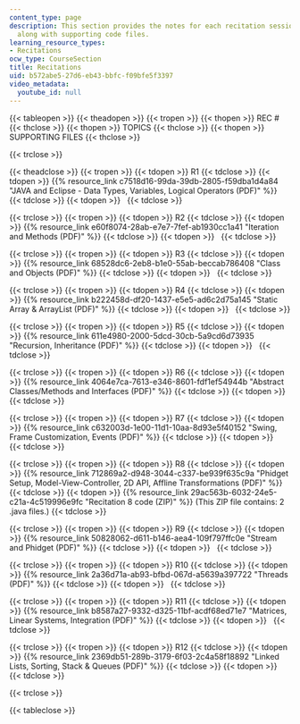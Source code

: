 ```yaml
---
content_type: page
description: This section provides the notes for each recitation session of the course
  along with supporting code files.
learning_resource_types:
- Recitations
ocw_type: CourseSection
title: Recitations
uid: b572abe5-27d6-eb43-bbfc-f09bfe5f3397
video_metadata:
  youtube_id: null
---
```


{{< tableopen >}}
{{< theadopen >}}
{{< tropen >}}
{{< thopen >}}
REC #
{{< thclose >}}
{{< thopen >}}
TOPICS
{{< thclose >}}
{{< thopen >}}
SUPPORTING FILES
{{< thclose >}}

{{< trclose >}}

{{< theadclose >}}
{{< tropen >}}
{{< tdopen >}}
R1
{{< tdclose >}}
{{< tdopen >}}
{{% resource_link c7518d16-99da-39db-2805-f59dba1d4a84 "JAVA and Eclipse - Data Types, Variables, Logical Operators (PDF)" %}}
{{< tdclose >}}
{{< tdopen >}}
 
{{< tdclose >}}

{{< trclose >}}
{{< tropen >}}
{{< tdopen >}}
R2
{{< tdclose >}}
{{< tdopen >}}
{{% resource_link e60f8074-28ab-e7e7-7fef-ab1930cc1a41 "Iteration and Methods (PDF)" %}}
{{< tdclose >}}
{{< tdopen >}}
 
{{< tdclose >}}

{{< trclose >}}
{{< tropen >}}
{{< tdopen >}}
R3
{{< tdclose >}}
{{< tdopen >}}
{{% resource_link 68528dc6-2eb8-b1e0-55ab-beccab786408 "Class and Objects (PDF)" %}}
{{< tdclose >}}
{{< tdopen >}}
 
{{< tdclose >}}

{{< trclose >}}
{{< tropen >}}
{{< tdopen >}}
R4
{{< tdclose >}}
{{< tdopen >}}
{{% resource_link b222458d-df20-1437-e5e5-ad6c2d75a145 "Static Array & ArrayList (PDF)" %}}
{{< tdclose >}}
{{< tdopen >}}
 
{{< tdclose >}}

{{< trclose >}}
{{< tropen >}}
{{< tdopen >}}
R5
{{< tdclose >}}
{{< tdopen >}}
{{% resource_link 611e4980-2000-5dcd-30cb-5a9cd6d73935 "Recursion, Inheritance (PDF)" %}}
{{< tdclose >}}
{{< tdopen >}}
 
{{< tdclose >}}

{{< trclose >}}
{{< tropen >}}
{{< tdopen >}}
R6
{{< tdclose >}}
{{< tdopen >}}
{{% resource_link 4064e7ca-7613-e346-8601-fdf1ef54944b "Abstract Classes/Methods and Interfaces (PDF)" %}}
{{< tdclose >}}
{{< tdopen >}}
 
{{< tdclose >}}

{{< trclose >}}
{{< tropen >}}
{{< tdopen >}}
R7
{{< tdclose >}}
{{< tdopen >}}
{{% resource_link c632003d-1e00-11d1-10aa-8d93e5f40152 "Swing, Frame Customization, Events (PDF)" %}}
{{< tdclose >}}
{{< tdopen >}}
 
{{< tdclose >}}

{{< trclose >}}
{{< tropen >}}
{{< tdopen >}}
R8
{{< tdclose >}}
{{< tdopen >}}
{{% resource_link 712869a2-d948-3044-c337-be939f635c9a "Phidget Setup, Model-View-Controller, 2D API, Affline Transformations (PDF)" %}}
{{< tdclose >}}
{{< tdopen >}}
{{% resource_link 29ac563b-6032-24e5-c21a-4c519996e9fc "Recitation 8 code (ZIP)" %}} (This ZIP file contains: 2 .java files.)
{{< tdclose >}}

{{< trclose >}}
{{< tropen >}}
{{< tdopen >}}
R9
{{< tdclose >}}
{{< tdopen >}}
{{% resource_link 50828062-d611-b146-aea4-109f797ffc0e "Stream and Phidget (PDF)" %}}
{{< tdclose >}}
{{< tdopen >}}
 
{{< tdclose >}}

{{< trclose >}}
{{< tropen >}}
{{< tdopen >}}
R10
{{< tdclose >}}
{{< tdopen >}}
{{% resource_link 2a36d71a-ab93-bfbd-067d-a5639a397722 "Threads (PDF)" %}}
{{< tdclose >}}
{{< tdopen >}}
 
{{< tdclose >}}

{{< trclose >}}
{{< tropen >}}
{{< tdopen >}}
R11
{{< tdclose >}}
{{< tdopen >}}
{{% resource_link b8587a27-9332-d325-11bf-acdf68ed71e7 "Matrices, Linear Systems, Integration (PDF)" %}}
{{< tdclose >}}
{{< tdopen >}}
 
{{< tdclose >}}

{{< trclose >}}
{{< tropen >}}
{{< tdopen >}}
R12
{{< tdclose >}}
{{< tdopen >}}
{{% resource_link 2369db51-289b-3179-6f03-2c4a58f18892 "Linked Lists, Sorting, Stack & Queues (PDF)" %}}
{{< tdclose >}}
{{< tdopen >}}
 
{{< tdclose >}}

{{< trclose >}}

{{< tableclose >}}